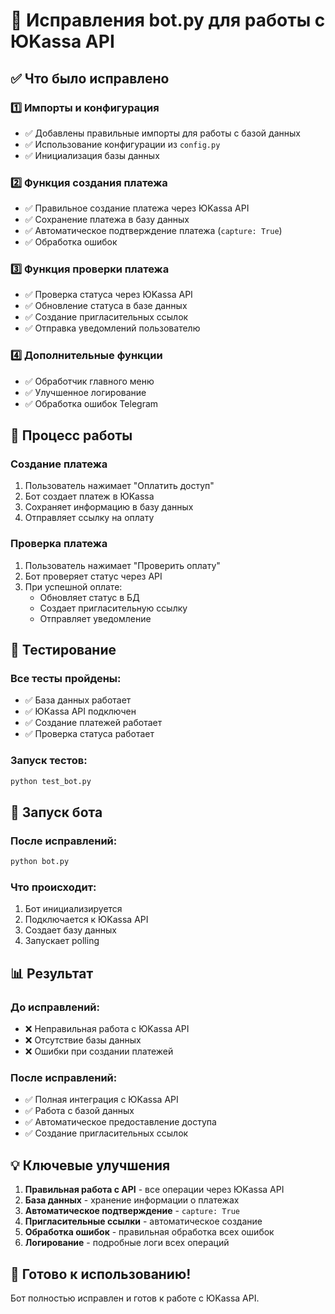 # 🔧 Исправления bot.py для работы с ЮKassa API

## ✅ Что было исправлено

### 1️⃣ Импорты и конфигурация
- ✅ Добавлены правильные импорты для работы с базой данных
- ✅ Использование конфигурации из `config.py`
- ✅ Инициализация базы данных

### 2️⃣ Функция создания платежа
- ✅ Правильное создание платежа через ЮKassa API
- ✅ Сохранение платежа в базу данных
- ✅ Автоматическое подтверждение платежа (`capture: True`)
- ✅ Обработка ошибок

### 3️⃣ Функция проверки платежа
- ✅ Проверка статуса через ЮKassa API
- ✅ Обновление статуса в базе данных
- ✅ Создание пригласительных ссылок
- ✅ Отправка уведомлений пользователю

### 4️⃣ Дополнительные функции
- ✅ Обработчик главного меню
- ✅ Улучшенное логирование
- ✅ Обработка ошибок Telegram

## 🔄 Процесс работы

### Создание платежа
1. Пользователь нажимает "Оплатить доступ"
2. Бот создает платеж в ЮKassa
3. Сохраняет информацию в базу данных
4. Отправляет ссылку на оплату

### Проверка платежа
1. Пользователь нажимает "Проверить оплату"
2. Бот проверяет статус через API
3. При успешной оплате:
   - Обновляет статус в БД
   - Создает пригласительную ссылку
   - Отправляет уведомление

## 🧪 Тестирование

### Все тесты пройдены:
- ✅ База данных работает
- ✅ ЮKassa API подключен
- ✅ Создание платежей работает
- ✅ Проверка статуса работает

### Запуск тестов:
```bash
python test_bot.py
```

## 🚀 Запуск бота

### После исправлений:
```bash
python bot.py
```

### Что происходит:
1. Бот инициализируется
2. Подключается к ЮKassa API
3. Создает базу данных
4. Запускает polling

## 📊 Результат

### До исправлений:
- ❌ Неправильная работа с ЮKassa API
- ❌ Отсутствие базы данных
- ❌ Ошибки при создании платежей

### После исправлений:
- ✅ Полная интеграция с ЮKassa API
- ✅ Работа с базой данных
- ✅ Автоматическое предоставление доступа
- ✅ Создание пригласительных ссылок

## 💡 Ключевые улучшения

1. **Правильная работа с API** - все операции через ЮKassa API
2. **База данных** - хранение информации о платежах
3. **Автоматическое подтверждение** - `capture: True`
4. **Пригласительные ссылки** - автоматическое создание
5. **Обработка ошибок** - правильная обработка всех ошибок
6. **Логирование** - подробные логи всех операций

## 🎯 Готово к использованию!

Бот полностью исправлен и готов к работе с ЮKassa API.
